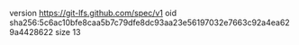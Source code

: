 version https://git-lfs.github.com/spec/v1
oid sha256:5c6ac10bfe8caa5b7c79dfe8dc93aa23e56197032e7663c92a4ea629a4428622
size 13
